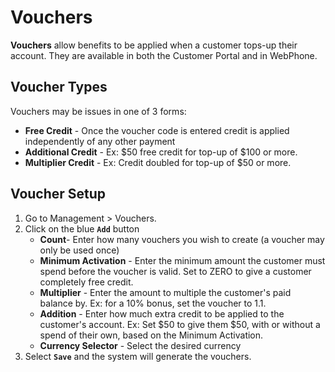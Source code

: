 # Vouchers

**Vouchers** allow benefits to be applied when a customer tops-up their account. They are available in both the Customer Portal and in WebPhone. 

## Voucher Types

Vouchers may be issues in one of 3 forms:

* **Free Credit** - Once the voucher code is entered credit is applied independently of any other payment
* **Additional Credit** - Ex: $50 free credit for top-up of $100 or more.
* **Multiplier Credit** - Ex: Credit doubled for top-up of $50 or more.

## Voucher Setup

1. Go to Management > Vouchers.
2. Click on the blue **`Add`** button
    * **Count**- Enter how many vouchers you wish to create (a voucher may only be used once)
    * **Minimum Activation** - Enter the minimum amount the customer must spend before the voucher is valid. Set to ZERO to give a customer completely free credit. 
    * **Multiplier** - Enter the amount to multiple the customer's paid balance by. Ex: for a 10% bonus, set the voucher to 1.1.
    * **Addition** - Enter how much extra credit to be applied to the customer's account. Ex: Set $50 to give them $50, with or without a spend of their own, based on the Minimum Activation.
    * **Currency Selector** - Select the desired currency
3. Select **`Save`** and the system will generate the vouchers.
